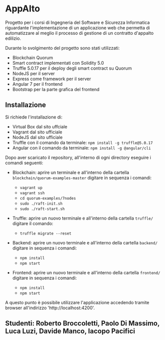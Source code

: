 # AppAlto

Progetto per i corsi di Ingegneria del Software e Sicurezza Informatica riguardante l'implementazione di un applicazione web che permetta di automatizzare al meglio il processo di gestione di un contratto d'appalto edilizio.

Durante lo svolgimento del progetto sono stati utilizzati:
- Blockchain Quorum 
- Smart contract implementati con Solidity 5.0
- Truffle 5.0.17 per il deploy degli smart contract su Quorum
- NodeJS per il server
- Express come framework per il server
- Angular 7 per il frontend
- Bootstrap per la parte grafica del frontend


## Installazione

Si richiede l'installazione di:
- Virtual Box dal sito uffciale
- Vagrant dal sito ufficiale
- NodeJS dal sito ufficiale 
- Truffle con il comando da terminale: `npm install -g truffle@5.0.17`
- Angular con il comando da terminale: `npm install -g @angular/cli`

Dopo aver scaricato il repository, all'interno di ogni directory eseguire i comandi seguenti:
- Blockchain: 
aprire un terminale e all'interno della cartella `blockchain/quorum-examples-master` digitare in sequenza i comandi:
  - `vagrant up`
  - `vagrant ssh`
  - `cd quorum-examples/7nodes`
  - `sudo ./raft-init.sh`
  - `sudo ./raft-start.sh`

- Truffle: 
aprire un nuovo terminale e all'interno della cartella `truffle/` digitare il comando:
  - `truffle migrate --reset`
  
- Backend:
aprire un nuovo terminale e all'interno della cartella `backend/` digitare in sequenza i comandi:
  - `npm install`
  - `npm start`

- Frontend:
aprire un nuovo terminale e all'interno della cartella `frontend/` digitare in sequenza i comandi:
  - `npm install`
  - `npm start`
  
A questo punto è possibile utilizzare l'applicazione accedendo tramite browser all'indirizzo 'http://localhost:4200'.
 

## Studenti: Roberto Broccoletti, Paolo Di Massimo, Luca Luzi, Davide Manco, Iacopo Pacifici

